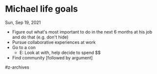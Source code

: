# Michael life goals
Sun, Sep 19, 2021

* Figure out what's most important to do in the next 6 months at his job and do that (e.g. don't hide)
* Pursue collaborative experiences at work
* Go to a con
	* E: Look at with, help decide to spend $$
* Find community [followed by argument]

#z-archives